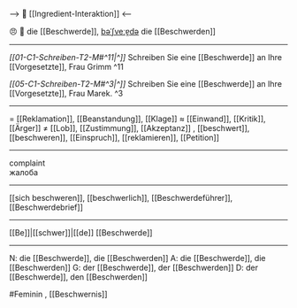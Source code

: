 --> 🤝 [[Ingredient-Interaktion]] <--

😠 🔴 die [[Beschwerde]], [bəˈʃveːɐ̯də](https://youglish.com/pronounce/Beschwerde/german)
die [[Beschwerden]]

---
*[[01-C1-Schreiben-T2-M#^11|^]]* Schreiben Sie eine [[Beschwerde]] an Ihre [[Vorgesetzte]], Frau Grimm ^11


*[[05-C1-Schreiben-T2-M#^3|^]]* Schreiben Sie eine [[Beschwerde]] an Ihre [[Vorgesetzte]], Frau Marek. ^3


---
= [[Reklamation]], [[Beanstandung]], [[Klage]]
≈ [[Einwand]], [[Kritik]], [[Ärger]]
≠ [[Lob]], [[Zustimmung]], [[Akzeptanz]]
, [[beschwert]], [[beschweren]], [[Einspruch]], [[reklamieren]], [[Petition]]


---
complaint  
жалоба

---
[[sich beschweren]], [[beschwerlich]], [[Beschwerdeführer]], [[Beschwerdebrief]]

---
[[Be]]|[[schwer]]|[[de]]
[[Beschwerde]]


---
N: die [[Beschwerde]], die [[Beschwerden]]
A: die [[Beschwerde]], die [[Beschwerden]]
G: der [[Beschwerde]], der [[Beschwerden]]
D: der [[Beschwerde]], den [[Beschwerden]]


#Feminin , [[Beschwernis]]